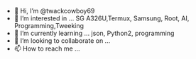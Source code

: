 - 👋 Hi, I’m @twackcowboy69
- 👀 I’m interested in ... SG A326U,Termux, Samsung, Root, AI, Programming,Tweeking
- 🌱 I’m currently learning ... json, Python2, programming
- 💞️ I’m looking to collaborate on ...
- 📫 How to reach me ...

<!---
twackcowboy69/twackcowboy69 is a ✨ special ✨ repository because its `README.md` (this file) appears on your GitHub profile.
You can click the Preview link to take a look at your changes.
--->
